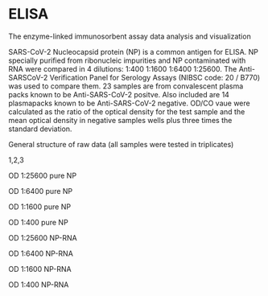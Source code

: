 # ELISA
The enzyme-linked immunosorbent assay data analysis and visualization


SARS-CoV-2 Nucleocapsid protein (NP) is a common antigen for ELISA. NP specially purified from ribonucleic impurities and  NP contaminated with RNA were compared in 4 dilutions:  1:400 1:1600 1:6400 1:25600. The Anti-SARSCoV-2 Verification Panel for Serology Assays (NIBSC code: 20 / B770) was used to compare them. 23 samples are from convalescent plasma packs known to be Anti-SARS-CoV-2 positve. Also included are 14 plasmapacks known to be Anti-SARS-CoV-2 negative. OD/CO vaue were calculated as the ratio of the optical density for the test sample and the mean optical density in negative samples wells plus three times the standard deviation.
 
 
General structure of raw data (all samples were tested in triplicates)

1,2,3

OD 1:25600 pure NP

OD 1:6400 pure NP

OD 1:1600 pure NP

OD 1:400 pure NP

OD 1:25600 NP-RNA

OD 1:6400 NP-RNA

OD 1:1600 NP-RNA

OD 1:400 NP-RNA

